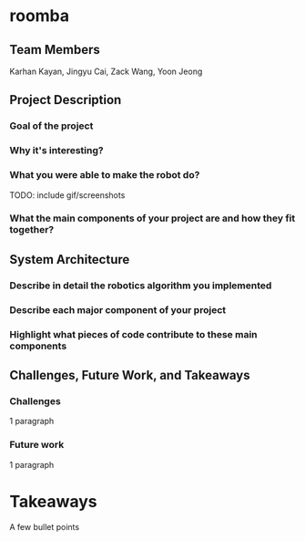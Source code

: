 # roomba

## Team Members
Karhan Kayan, Jingyu Cai, Zack Wang, Yoon Jeong

## Project Description

### Goal of the project

### Why it's interesting?

### What you were able to make the robot do?
TODO: include gif/screenshots

### What the main components of your project are and how they fit together?

## System Architecture

### Describe in detail the robotics algorithm you implemented

### Describe each major component of your project

### Highlight what pieces of code contribute to these main components

## Challenges, Future Work, and Takeaways

### Challenges
1 paragraph

### Future work
1 paragraph

# Takeaways
A few bullet points